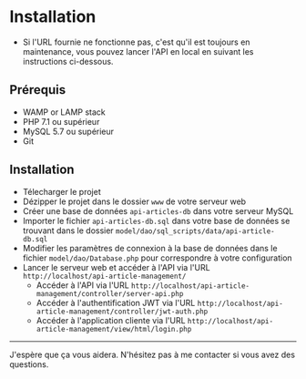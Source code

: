 # Installation

* Si l'URL fournie ne fonctionne pas, c'est qu'il est toujours en maintenance, 
vous pouvez lancer l'API en local en suivant les instructions ci-dessous.

## Prérequis

* WAMP or LAMP stack
* PHP 7.1 ou supérieur
* MySQL 5.7 ou supérieur
* Git

## Installation

* Télecharger le projet
* Dézipper le projet dans le dossier `www` de votre serveur web
* Créer une base de données `api-articles-db` dans votre serveur MySQL
* Importer le fichier `api-articles-db.sql` dans votre base de données se trouvant dans le dossier `model/dao/sql_scripts/data/api-article-db.sql`
* Modifier les paramètres de connexion à la base de données dans le fichier `model/dao/Database.php` pour correspondre à votre configuration
* Lancer le serveur web et accéder à l'API via l'URL `http://localhost/api-article-management/`
  * Accéder à l'API via l'URL `http://localhost/api-article-management/controller/server-api.php`
  * Accéder à l'authentification JWT via l'URL `http://localhost/api-article-management/controller/jwt-auth.php`
  * Accéder à l'application cliente via l'URL `http://localhost/api-article-management/view/html/login.php`

---

J'espère que ça vous aidera. N'hésitez pas à me contacter si vous avez des questions.